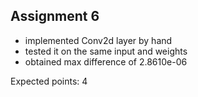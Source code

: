 ## Assignment 6

- implemented Conv2d layer by hand
- tested it on the same input and weights
- obtained max difference of 2.8610e-06

Expected points: 4